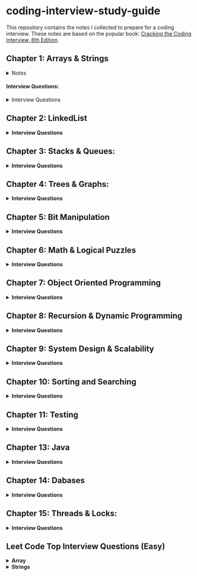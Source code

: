 # coding-interview-study-guide
 
This repository contains the notes I collected to prepare for a coding interview. These notes are based on the popular book: [Cracking the Coding Interview, 6th Edition](https://www.amazon.com/Cracking-Coding-Interview-Programming-Questions/dp/0984782850). 


## Chapter 1: Arrays & Strings
<details>
 <summary>Notes</summary>
 
 #### Hash Tables: A data structure that maps keys to values for highly efficient look up.

#### ArrayLists & Resizable Arrays
 
#### StringBuilder
#### Supplemental Topics:
  + ##### Enumeration vs. Iterator 
  + ##### Collection Interface 
 </details>

 #### Interview Questions:
 <details>
 <summary>Interview Questions</summary>
 
  + <b>1.1 Is Unique<b>: 
  + 1.2 Check Permutation:
  + 1.3 URLify:
  + 1.4 Palindrome Permutation:
  + 1.5 One Away: 
  + 1.6 String Compression:
  + 1.7 Rotate Matrix:
  + 1.8 Zero Matrix:
  + 1.9 String Rotation:
 </details> 
 
  
## Chapter 2: LinkedList
<details>
<summary>Interview Questions</summary>
 
  * 2.3 Return Kth to Last: Implement an algorithm to find the kth to last element of a singly linked list.
  * 2.3 Delete Middle Node: Implement an algorithm to delete a node in the middle (i.e. any node but the first and last node) of a singly linked list, given only access to that node.
  * 2.4 Partition: 
  * 2.5 Sum Lists: 
  * 2.6 Palindrome: Check if a linked list is a palindrome.
  * 2.7 Intersection: 
  * 2.8 Loop Detection: Given a circular linked list, return the node at the beginning of the loop.
</details>
 
## Chapter 3: Stacks & Queues:
<details>
 <summary>Interview Questions</summary>
 
  + 3.1 Three in One: Describe how you could use a single array to implement three stacks.
  + 3.2 Stack Min: How would you design a stack which, in addition to push and pop, has a function min, which returns the minimum element? Push, pop and min should all operate in O(1) time.
  + 3.3 Stack of Plates: Imagine a (literal) stack of plates. 
  + 3.4 Queue via Stacks: Implement a MyQueue class which implements a queue using two stacks.
  + 3.5 Sort Stack: Sort a stack such that the smallest items are on the top.
  + 3.6 Animal Shelter: 
 </details>
 
 ## Chapter 4: Trees & Graphs: 
 <details>
 <summary>Interview Questions</summary>
 
  + 4.1 Route Between Nodes: Given a directed graph, find out whether there is a route between two nodes.
  + 4.2 Minimal Tree: Given a sorted (increasing order) array with unique integer elements, create a binary tree with minimal height.
  + 4.3 List of Depths: Given a binary tree, create a linked list of all the nodes at each depth.
  + 4.4 Check Balanced: Check if a binary tree is balanced, defined as a tree such that the heights of the two subtrees of any node never differ by more than one.
  + 4.5 Validate BST: Check if a binary tree is a binary search tree.
  + 4.6 Successor: Find the "next" node (in-order successor) of a given node in a binary search tree. Assume that each node has a link to its parent.
  + 4.7 Build Order: 
  + 4.8 First Common Ancestor: Find the first common ancestor of two nodes in a binary tree. Avoid storing additional nodes in a data structure. Note: This is not necessarily a binary search tree.
  + 4.9 BST Sequence: A binary search tree was created by traversing through an array from left to right and inserting each element. Given a binary search tree with distinct elements, printall possible arrays that could have led to this tree.
  + 4.10 Check Subtree: T1 and T2 are two very large binary trees, with T1 much bigger than T2. Determine if T2 is a subtree of T1.
  + 4.11 Random Node: 
  + 4.13 Paths with Sum: Given a binary tree with each node containing an integer value (positive or negative). Count the number of paths that sum to a given value. The path does not need to start or end at the root or a leaf, but it must go downwards from the parent nodes to child nodes.
 </details>
  
## Chapter 5: Bit Manipulation
<details>
 <summary>Interview Questions</summary>
 
  + 5.1 Insertion: 
  + 5.2 Binary to String: Given a real number between 0 and 1 that is passed in as a double, print the binary representation. If the number cannot be represented accurately in binary with at most 32 characters, print "ERROR".
  + 5.3 Flip Bit to Win: You have an integer and you can flip exactly one bit from a 0 to a 1. Find the length of the longest sequence of 1s you could create.
  + 5.4 Next Number: Given a positive integer, print the next smallest and the next largest number that have the same number of 1 bits in their binary representation.
  + 5.5 Debugger: Explain what the following code does: ((n & (n-1) == 0). 
  + 5.6 Conversion: Determine the number of bits you would need to flip to convert integer A to integer B. 
  + 5.7 Pairwise Swap: Swap odd and even bits in an integer with as few instructions as possible. 
  + 5.8 Draw Line: A monochrome screen is stored as a single array of bytes, allowing eight consecutive pixels to be stored in one byte. The screen has width w, where w is divisible by 8 (i.e. no byte will be split across rows). The height of the screen can be derived from the length of the array and the width. Draw a horizontal line from (x1, y) to (x2, y).

 </details>
 
  ## Chapter 6: Math & Logical Puzzles  
  <details>
 <summary>Interview Questions</summary>
 
  + 6.1 The Heavy Pill: You have 20 bottles of pills. 19 bottles have 1.0 gram pills, but one has pills of weight 1.1 grams. Given a cale that provides an exact measurement. How would you find the heavy bottle? Note: You can only use the scale once.
  + 6.2 Basketball: You have a basketball hoop and someone says that you can play one of two games. Game 1: You get one shot to make the hoops. Game 2: You get three shots and you have to make two of three shots. If p is the probability of making a particular shot, for which values of p should you pick one game or the other?
  + 6.3 Dominos: There is an 8x8 chessboard in which two diagonally opposite corners have been cut off. You are given 31 dominos, and a single domino can cover exactly two squares. Can you use the 31 dominos to cover the entire board? Prove you answer (by providing an example or showing why it's impossible).
  + 6.4 Ants on a Triangle: There are three ants on different vertices of a triangle. What is the probability of collision (between any two or all of them) if they start walking on the sides of the triangle? Assume that each ant randomly picks a direction, with either direction being equally likely to be chosen, and that they walk at the same speed. Similarly, find the probability of collision with n ants on an n-vertex polygon. 
  + 6.5 Jugs of Water: You have a five-quart jug, and an unlimited supply of water
  + 6.6 Blue-Eyed Island:
  + 6.7 The Apocalypse:
  + 6.8 The Egg Drop Problem:
  + 6.9 100 Lockers:
  + 6.10 Poison:
</details>

## Chapter 7: Object Oriented Programming
<details>
 <summary>Interview Questions</summary>
 
  + 7.1 Deck of Cards: Design the data structure for a generic deck of cards. Explain how you would subclass the data structure to implement blackjack.
  + 7.2 Call Center:
  + 7.3 Jukebox: Design a musical jukebox using object-oriented principles
  + 7.4 Parking Lot: Design a parking lot using object-oriented principles
  + 7.5 Online Book Reader: Design the data structure for an online book reader system.
  + 7.6 Jigsaw: Implement an NxN jigsaw puzzle. Design the data structure and explain an algorithm to solve the puzzle. Assume that you have a fitswith method, which when passed two puzzle edges, reutrns true if the two edges belong together.
  + 7.7 Chat Server: Explain how you would design a chat server. In particular, provide details about the varaious backend components, classes, and methods. What would be the hardest problems to solve?
  + 7.8 Othello: Othello is played as follows: Each Othello piece is white on one side and black on the other. When a piece is surrounded by its opponents on both the left and right sides, or both the top and bottom, it is said to be captured and its color is flipped. On you turn, you must capture at least one of your opponent's pieces. The game ends when either user has no more valid moves. The win assigned to the person with the most pieces. Implement the object oriented design for Othello.
  + 7.9 Circular Array: Implement a CircularArray class that supports an array-like data structure which can be efficiently rotated. If possible, the class should use a generic type (also called a template), and should support iteration via the standard for each loop (for (Obj 0 : circularArray) notation.
  + 7.10 Minesweeper:
  + 7.11 File System:
  + 7.12 Hash Table: Design and implement a hash table which uses chaining (linked lists) to handle collisions.
</details>

## Chapter 8: Recursion & Dynamic Programming
<details>
 <summary>Interview Questions</summary>
 
  + 8.1 Triple Step: A child is running up a staircase with n steps and can hop either 1 step, 2 steps, or 3 steps at a time. Implement a method to count how many possible ways the hcild can run up the stairs.
  + 8.2 Robot in a Grid: Imagine a robot sitting on the upper left corner of grid with r rows and c columns. The robot can only move in two directions, right and down, but certain cells are "off-limits" such that the robot cannot step on them. Design an algorithm to find a path for the robot from the top left to the bottom right. 
  + 8.3 Magic Index: A magic index in an array A[0 ... n-1]  is defined to be an index such that A[i] = i. Given a sorted array of distinct integers, write a method to find a magic index, if one exists, in array A. 
  + 8.4 Power Set: Write a method to return all subsets of a set.
  + 8.5 Recursive Multiply: Write a recursive function to multiply two positive integers without using * operator. You can use addition, subtraction, and bit shifting, but you should minimize the number of those operations. 
  + 8.6 Towers of Hanoi: In the classic problem of the Towers of Hanoi, you have 3 towers and N disks of different sizes which can slide onto any tower. The puzzle starts with disks sorted in ascending order of size from top to bottom (i.e., each disk sits on top of an even larger one). You have the following constraints:
  * Only one disk can be moved at a time.
  * A disk is slid off the otp of one tower onto another tower.
  * A disk cannot be placed on top of a smaller disk.
  * Write a program to move the disks from th efirst tower to the last usings stacks.
  + 8.7 Permutations without Dups: Write a method to compute all permutations of a string of unique characters.
  + 8.8 Permutations with Dups: Write a method to compute all permutations of a string whose characters are not necessarily unique. The list of permutations should not have duplicates.
  + 8.9 Parens: Implement an algorithm to print all valid (e.g., properly opened and closed) combinations of n pairs of parentheses.
  + 8.10 Paint Fill: Implement the 
  + 8.11 Coins:
  + 8.12 Eight Queens:
  + 8.13 Stack of Boxes:
  + 8.14 Boolean Evaluation:
</details>

## Chapter 9: System Design & Scalability
<details>
 <summary>Interview Questions</summary>
 
  + 9.1 Stock Data: Imagine you are building some sort of service that will be called by up to 1,000 client applications to get simple end-of-day stock price information (open, close, high, low). You may assume that you already have the data, and you can store it in any format you wish. How would you design the client-facing service that provides the inforomation to client applications? You are responsible for the development, rollout, and ongoing monitoring and maintenance of the feed. Describe the different methods you considered and why you would recommend your approach. Your service can use any technologies you wish, and can distribute the information to the client application in any mechanism you choose.
  + 9.2 Social Network: How would you design the data structure for a very large social network like Facebook or LinkedIn? Design how you would design an algorithm to show the shortest path between two people?
  + 9.3 Web Crawler: If you were designing a web crawler, how would you avoid getting into infinite loops?
  + 9.4 Duplicate URLs: You have 10 billion URLs. How would you detect the duplicate documents? In this case, assume "duplicate" means the URLs are identical.
  + 9.5 Cache: Imagine a web server for a simplified search engine. This systemm has 100 machines to respond to search queries, which may then call out using ```processSearch(string query)``` to another cluster of machines to actually get the result. The machine which responds to a given query is chosen at random, so you cannot guarantee that the same machine will always respond to the same request. The method ```processSearch``` is very expensive. Design a caching mechanism for the most recent queries. Be sure to explain how you would update the cache when data changes.
  + 9.6 Sales Rank: A large eCommerce wishes to list the best-selling products, overall and by category. For example, one product might be the #1056th best-selling product overall but the #13th best-selling product under "Sports Equipment" and the #24th best-selling product under "Safety". Describe how you would design this system?
  + 9.7 Personal Financial Manager: Explain how you would design a personal financial manager (like mint.com). This system would connect to your bank accounts, analyze your spending habits, and make recommendations.
  + 9.8 Pastebin: Design a system like pastebin, where a usercan enter a piece of text and get a randomly generated URL to access it.  
</details>

## Chapter 10: Sorting and Searching
<details>
 <summary>Interview Questions</summary>
 
  + 10.1 Sorted Merge: Given two sorted arrays, A and B, where A has a large enough buffer at the end to hold B. Write a method to merge B into A in sorted order.
  + 10.2 Group Anagrams: Sort an array of strings so that all the anagrams are next to each other.
  + 10.3 Search in Rotated Array: Given a sorted array of n integers that has been rotated an unkown number of times, write code to find an element in the array. Assume that the array was orginally sorted in increasing order. 
  + 10.4 Sorted Search, No Size: 
  + 10.5 Sparse Search: Given a sorted array of strings that is interspersed with empty strings, write a method to find the location of a given string.
  + 10.6 Sort Big File: Imagine you have a 20 GB file with one string per line. Explain how you would sort the file.
  + 10.7 Missing Int: 
  + 10.8 Find Duplicates:
  + 10.9 Sorted Matrix Search:
  + 10.10 Rank from Stream:
  + 10.11 Peaks and Valleys:
</details>

## Chapter 11: Testing
<details>
 <summary>Interview Questions</summary>
 
  + 11.1 Mistake: Find the mistake(s) in the following code:
  + 11.2 Random Crashes:
  + 11.3 Chess Test:
  + 11.4 No Test Tools: How would you load test a webpage without using any test tools?
  + 11.5 Test a Pen: How would you test a pen?
  + 11.6 Test an ATM: How would you test an ATM in a distributed banking system?
</details>

## Chapter 13: Java
<details>
 <summary>Interview Questions</summary>
 
  + 13.1 Private Constructor: In terms of inheritance, which is the effect of keeping a constructor private?
  + 13.2 Return from Finally: In Java, does the finally block get executed if we insert a return statement inside the try block of a try-catch-finally?
  + 13.3 Final, etc.: What is the difference between final, finally, and finalize?
  + 13.4 Generics vs. Templates: Explain the difference between templates in C++ and generics in Java.
  + 13.5 TreeMap, HashMap, LinkedHashMap: Explain the differences between TreeMap, HashMap, and LinkedHashMap. Provide an example of when each one would be best.
  + 13.6 Object Reflection: Explain what object reflection is in Java and why it is useful.
  + 13.7 Lambda Expressions: There is a class Country that has methods getContinent() and getPopulation(). Write a funciton 
  ```int getPopulation(List<Country> countries, String continent)``` that computes the total population of a given continent, given a list of all countries and the name of a continent.
  + 13.8 Lambda Random: Using Lambda expressions, write a function ```List<Integer> getRandomSubset(List<Integer> list)``` that returns a random subset of arbitrary size. All subsets (including the empty set) should be equally likely to be chosen.
</details>

## Chapter 14: Dabases
<details>
 <summary>Interview Questions</summary>
  
  + Questions 1 through 3 refer to the database schema at the end of the chapter. Each apartment can have multiple tenants, and each tenant can have multiple apartments. Each apartment belongs to one building, and each building belongs to one complex. 
  + 14.1 Multiple Apartments: Write a SQL query to get a list of tenants who are renting more than one apartment.
  + 14.2 Open Requests: Write a SQL query to get a list of all buildings and the number of open requests (Requests in which status equals 'Open').
  + 14.3 Close All Requests: Building #11 is undergoing a major renovation. Implement a query to  close all requests from apartments in this building.
  + 14.4 Joins: What are the different types of joins? Please explain how they differ and why certain types are better in certain situations.
  + 14.5 Denormalization: What is denormalization? Explain the pros and cons?
  + 14.6 Entity-Relationship Diagram: Draw an entity-relationship diagram for a database with companies, people, and professionals (people who work for companies). 
  + 14.7 Design Grade Database: Imagine a simple database storing information for student's grades. Design what this database might look like and provide a SQL query to return a list of the honor roll students (top 10%), sorted by their grade point average.
</details>

## Chapter 15: Threads & Locks:
<details>
 <summary>Interview Questions</summary>
  
  + 15.1 Thread vs Process: What's the difference between a thread and a process?
  + 15.2 Context Switch: How would you measure the time spent in a context switch?
  + 15.3 Dining Philosophers: In the famous dining philosoper problem, a bunch of philosophers are sitting around a circular table with one chopstick between each of them. A philosopher needs both chopsticks to eat, and always picks up the left chopstick before the right one. A deadlock could potentially occur if all the philosophers reached for the left chopstick at the same time. Using threads and locks, implement a simulation of the dining philosopher problem that prevents dead-locks.
  + 15.4 Deadlock-Free Class: Design a class which provides a lock only if there are no possible deadlocks.
  + 15.5 Call In Order: Suppose we have the following code: <br />
  ```
  public class foo {
    public Foo(){ ... }
    public void first() { ... }
    public void second() { ... }
    public void third() { ... }
  }
  ```
  The same instance of Foo will be passed to three different threads. ThreadA will call first, threadB will call second, and threadC will call third. Design a mechanism to ensure that first is called before second and second is called before third.
  + 15.6 Synchronized Methods: You are given a class with synchronized method A and a normal method B, If you have two threads in one instance of a program, can they execute A at the same time? Can they execute A and B at the same time?
  + 15.7 FizzBuzz: In the classic problem FizzBuzz, you are told to print the numbers from 1 to n. However, when the number is divisible by 3, print "Fizz". When it is divisible by 5, print "Buzz". When it is divisible by 3 and 5, print "FizzBuzz". In this problem, you are asked to do this in a multithreaded way. Implement a multithreaded version of FizzBuzz with four threads. One thread checks for divisiblity of 3 and prints "Fizz". Another thread is responsible for divisibility of 5 and prints "Buzz". A third thread is responsible for divisibility of 3 and 5 and prints "FizzBuzz". A fourth thread does the numbers. 
</details>

## Leet Code Top Interview Questions (Easy)
<details>
 <summary>Array</summary>

* 1.1 Remove Duplicates from Sorted Array
* 1.2 Best Time to Buy and Sell Stocks
* 1.3 Rotate Array
* 1.4 Contains Duplicate
* 1.5 Single Number
* 1.6 Intersection of Two Arrays II
* 1.7 Plus One
* 1.8 Move Zeroes
* 1.9 Two Sum
* 2.0 Valid Sudoku
* 2.1 Rotate Image
</details>

<details>
 <summary>Strings</summary>

* 1.1 Reverse String
* 1.2 Reverse Integer
* 1.3 First Unique Character in a String
* 1.4 Valid Anagram
</details>
